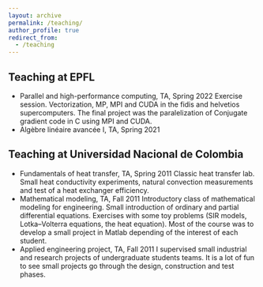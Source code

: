 ```yaml
---
layout: archive
permalink: /teaching/
author_profile: true
redirect_from:
  - /teaching
---
```


## Teaching at EPFL

* Parallel and high-performance computing, TA, Spring 2022
  Exercise session. Vectorization, MP, MPI and CUDA in the fidis and helvetios supercomputers. The final project was the paralelization of Conjugate gradient code in C using MPI and CUDA.
* Algèbre linéaire avancée I, TA, Spring 2021

## Teaching at Universidad Nacional de Colombia

* Fundamentals of heat transfer, TA, Spring 2011
  Classic heat transfer lab. Small heat conductivity experiments, natural convection measurements and test of a heat exchanger efficiency.
* Mathematical modeling, TA, Fall 2011
  Introductory class of mathematical modeling for engineering. Small introduction of ordinary and partial differential equations. Exercises with some toy problems (SIR models, Lotka–Volterra equations, the heat equation). Most of the course was to develop a small project in Matlab depending of the interest of each student.
* Applied engineering project, TA, Fall 2011
  I supervised small industrial and research projects of undergraduate students teams. It is a lot of fun to see small projects go through the design, construction and test phases.
